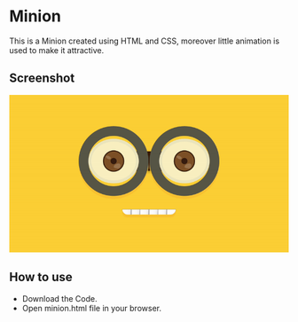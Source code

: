 # Minion

This is a Minion created using HTML and CSS, moreover little animation is used to make it attractive. 

## Screenshot
![Screenshot](Screenshot.gif)



## How to use 
  * Download the Code.
  * Open minion.html file in your browser.
